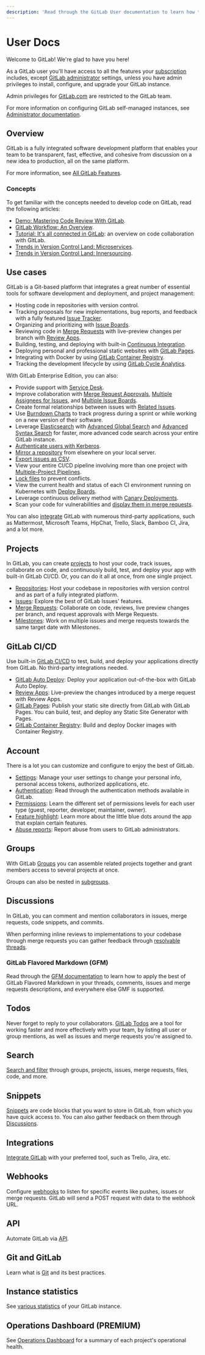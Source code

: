 ```yaml
---
description: 'Read through the GitLab User documentation to learn how to use, configure, and customize GitLab and GitLab.com to your own needs.'
---
```


# User Docs

Welcome to GitLab! We're glad to have you here!

As a GitLab user you'll have access to all the features
your [subscription](https://about.gitlab.com/pricing/)
includes, except [GitLab administrator](../administration/index.md)
settings, unless you have admin privileges to install, configure,
and upgrade your GitLab instance.

Admin privileges for [GitLab.com](https://gitlab.com/) are restricted to the GitLab team.

For more information on configuring GitLab self-managed instances, see [Administrator documentation](../administration/index.md).

## Overview

GitLab is a fully integrated software development platform that enables your team to be transparent, fast, effective, and cohesive from discussion on a new idea to production, all on the same platform.

For more information, see [All GitLab Features](https://about.gitlab.com/features/).

### Concepts

To get familiar with the concepts needed to develop code on GitLab, read the following articles:

- [Demo: Mastering Code Review With GitLab](https://about.gitlab.com/2017/03/17/demo-mastering-code-review-with-gitlab/).
- [GitLab Workflow: An Overview](https://about.gitlab.com/2016/10/25/gitlab-workflow-an-overview/#gitlab-workflow-use-case-scenario).
- [Tutorial: It's all connected in GitLab](https://about.gitlab.com/2016/03/08/gitlab-tutorial-its-all-connected/): an overview on code collaboration with GitLab.
- [Trends in Version Control Land: Microservices](https://about.gitlab.com/2016/08/16/trends-in-version-control-land-microservices/).
- [Trends in Version Control Land: Innersourcing](https://about.gitlab.com/2016/07/07/trends-version-control-innersourcing/).

## Use cases

GitLab is a Git-based platform that integrates a great number of essential tools for software development and deployment, and project management:

- Hosting code in repositories with version control.
- Tracking proposals for new implementations, bug reports, and feedback with a
  fully featured [Issue Tracker](project/issues/index.md#issues-list).
- Organizing and prioritizing with [Issue Boards](project/issues/index.md#issue-boards).
- Reviewing code in [Merge Requests](project/merge_requests/index.md) with live-preview changes per
  branch with [Review Apps](../ci/review_apps/index.md).
- Building, testing, and deploying with built-in [Continuous Integration](../ci/README.md).
- Deploying personal and professional static websites with [GitLab Pages](project/pages/index.md).
- Integrating with Docker by using [GitLab Container Registry](packages/container_registry/index.md).
- Tracking the development lifecycle by using [GitLab Cycle Analytics](project/cycle_analytics.md).

With GitLab Enterprise Edition, you can also:

- Provide support with [Service Desk](project/service_desk.md).
- Improve collaboration with
  [Merge Request Approvals](project/merge_requests/index.md#merge-request-approvals-starter),
  [Multiple Assignees for Issues](project/issues/multiple_assignees_for_issues.md),
  and [Multiple Issue Boards](project/issue_board.md#multiple-issue-boards).
- Create formal relationships between issues with [Related Issues](project/issues/related_issues.md).
- Use [Burndown Charts](project/milestones/burndown_charts.md) to track progress during a sprint or while working on a new version of their software.
- Leverage [Elasticsearch](../integration/elasticsearch.md) with [Advanced Global Search](search/advanced_global_search.md) and [Advanced Syntax Search](search/advanced_search_syntax.md) for faster, more advanced code search across your entire GitLab instance.
- [Authenticate users with Kerberos](../integration/kerberos.md).
- [Mirror a repository](../workflow/repository_mirroring.md) from elsewhere on your local server.
- [Export issues as CSV](project/issues/csv_export.md).
- View your entire CI/CD pipeline involving more than one project with [Multiple-Project Pipelines](../ci/multi_project_pipeline_graphs.md).
- [Lock files](project/file_lock.md) to prevent conflicts.
- View the current health and status of each CI environment running on Kubernetes with [Deploy Boards](project/deploy_boards.md).
- Leverage continuous delivery method with [Canary Deployments](project/canary_deployments.md).
- Scan your code for vulnerabilities and [display them in merge requests](application_security/sast/index.md).

You can also [integrate](project/integrations/project_services.md) GitLab with numerous third-party applications, such as Mattermost, Microsoft Teams, HipChat, Trello, Slack, Bamboo CI, Jira, and a lot more.

## Projects

In GitLab, you can create [projects](project/index.md) to host
your code, track issues, collaborate on code, and continuously
build, test, and deploy your app with built-in GitLab CI/CD. Or, you can do
it all at once, from one single project.

- [Repositories](project/repository/index.md): Host your codebase in
  repositories with version control and as part of a fully integrated platform.
- [Issues](project/issues/index.md): Explore the best of GitLab Issues' features.
- [Merge Requests](project/merge_requests/index.md): Collaborate on code,
  reviews, live preview changes per branch, and request approvals with Merge Requests.
- [Milestones](project/milestones/index.md): Work on multiple issues and merge
  requests towards the same target date with Milestones.

## GitLab CI/CD

Use built-in [GitLab CI/CD](../ci/README.md) to test, build, and deploy your applications
directly from GitLab. No third-party integrations needed.

- [GitLab Auto Deploy](../ci/autodeploy/index.md): Deploy your application out-of-the-box with GitLab Auto Deploy.
- [Review Apps](../ci/review_apps/index.md): Live-preview the changes introduced by a merge request with Review Apps.
- [GitLab Pages](project/pages/index.md): Publish your static site directly from
  GitLab with GitLab Pages. You can build, test, and deploy any Static Site Generator with Pages.
- [GitLab Container Registry](packages/container_registry/index.md): Build and deploy Docker
  images with Container Registry.

## Account

There is a lot you can customize and configure
to enjoy the best of GitLab.

- [Settings](profile/index.md): Manage your user settings to change your personal info,
  personal access tokens, authorized applications, etc.
- [Authentication](../topics/authentication/index.md): Read through the authentication
  methods available in GitLab.
- [Permissions](permissions.md): Learn the different set of permissions levels for each
  user type (guest, reporter, developer, maintainer, owner).
- [Feature highlight](feature_highlight.md): Learn more about the little blue dots
  around the app that explain certain features.
- [Abuse reports](abuse_reports.md): Report abuse from users to GitLab administrators.

## Groups

With GitLab [Groups](group/index.md) you can assemble related projects together
and grant members access to several projects at once.

Groups can also be nested in [subgroups](group/subgroups/index.md).

## Discussions

In GitLab, you can comment and mention collaborators in issues,
merge requests, code snippets, and commits.

When performing inline reviews to implementations
to your codebase through merge requests you can
gather feedback through [resolvable threads](discussions/index.md#resolvable-comments-and-threads).

### GitLab Flavored Markdown (GFM)

Read through the [GFM documentation](markdown.md) to learn how to apply
the best of GitLab Flavored Markdown in your threads, comments,
issues and merge requests descriptions, and everywhere else GMF is
supported.

## Todos

Never forget to reply to your collaborators. [GitLab Todos](../workflow/todos.md)
are a tool for working faster and more effectively with your team,
by listing all user or group mentions, as well as issues and merge
requests you're assigned to.

## Search

[Search and filter](search/index.md) through groups, projects, issues, merge requests, files, code, and more.

## Snippets

[Snippets](snippets.md) are code blocks that you want to store in GitLab, from which
you have quick access to. You can also gather feedback on them through
[Discussions](#Discussions).

## Integrations

[Integrate GitLab](../integration/README.md) with your preferred tool,
such as Trello, Jira, etc.

## Webhooks

Configure [webhooks](project/integrations/webhooks.md) to listen for
specific events like pushes, issues or merge requests. GitLab will send a
POST request with data to the webhook URL.

## API

Automate GitLab via [API](../api/README.md).

## Git and GitLab

Learn what is [Git](../topics/git/index.md) and its best practices.

## Instance statistics

See [various statistics](instance_statistics/index.md) of your GitLab instance.

## Operations Dashboard **(PREMIUM)**

See [Operations Dashboard](operations_dashboard/index.md) for a summary of each
project's operational health.
